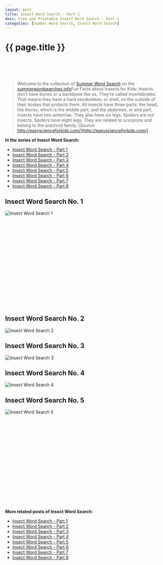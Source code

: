 ```yaml
---
layout: post
title: Insect Word Search - Part 1
desc: Free and Printable Insect Word Search - Part 1
categoties: [Summer Word Search, Insect Word Search]
---
```

{{ page.title }}
================
<script async src="//pagead2.googlesyndication.com/pagead/js/adsbygoogle.js"></script><!-- UnderTitleAds --> <ins class="adsbygoogle" style="display:inline-block;width:468px;height:60px" data-ad-client="ca-pub-6753140515841889" data-ad-slot="4010138290"></ins><script> (adsbygoogle = window.adsbygoogle || []).push({}); </script>

> Welcome to the collection of [Summer Word Search](http://summerwordsearches.info/) on the [summerwordsearches.info](http://summerwordsearches.info/)Fun Facts about Insects for Kids: Insects don’t have bones or a backbone like us. They’re called invertebrates. That means they have a hard exoskeleton, or shell, on the outside of their bodies that protects them. All insects have three parts: the head, the thorax, which is the middle part, and the abdomen, or end part. Insects have two antennae. They also have six legs. Spiders are not insects. Spiders have eight legs. They are related to scorpions and belong to the arachnid family. [Source: http://easyscienceforkids.com/](http://easyscienceforkids.com/)

**In the series of Insect Word Search:**

* [Insect Word Search - Part 1](http://summerwordsearches.info/2018/04/24/Insect-Word-Search-part-1.html)
* [Insect Word Search - Part 2](http://summerwordsearches.info/2018/04/24/Insect-Word-Search-part-2.html)
* [Insect Word Search - Part 3](http://summerwordsearches.info/2018/04/24/Insect-Word-Search-part-3.html)
* [Insect Word Search - Part 4](http://summerwordsearches.info/2018/04/24/Insect-Word-Search-part-4.html)
* [Insect Word Search - Part 5](http://summerwordsearches.info/2018/04/24/Insect-Word-Search-part-5.html)
* [Insect Word Search - Part 6](http://summerwordsearches.info/2018/04/24/Insect-Word-Search-part-6.html)
* [Insect Word Search - Part 7](http://summerwordsearches.info/2018/04/24/Insect-Word-Search-part-7.html)
* [Insect Word Search - Part 8](http://summerwordsearches.info/2018/04/24/Insect-Word-Search-part-8.html)

## Insect Word Search No. 1
![Insect Word Search 1](http://summerwordsearches.info/img1/Insect-Word-Search%20(1).jpg "Insect Word Search 1")

<script async src="//pagead2.googlesyndication.com/pagead/js/adsbygoogle.js"></script><!-- Texxtonly --><ins class="adsbygoogle" style="display:inline-block;width:336px;height:280px" data-ad-client="ca-pub-6753140515841889" data-ad-slot="3207852233"></ins><script>(adsbygoogle = window.adsbygoogle || []).push({}); </script>

## Insect Word Search No. 2
![Insect Word Search 2](http://summerwordsearches.info/img1/Insect-Word-Search%20(2).jpg "Insect Word Search 2")

## Insect Word Search No. 3
![Insect Word Search 3](http://summerwordsearches.info/img1/Insect-Word-Search%20(3).jpg "Insect Word Search 3")

## Insect Word Search No. 4
![Insect Word Search 4](http://summerwordsearches.info/img1/Insect-Word-Search%20(4).jpg "Insect Word Search 4")

## Insect Word Search No. 5
![Insect Word Search 5](http://summerwordsearches.info/img1/Insect-Word-Search%20(5).jpg "Insect Word Search 5")

<script async src="//pagead2.googlesyndication.com/pagead/js/adsbygoogle.js"></script><!-- Texxtonly --><ins class="adsbygoogle" style="display:inline-block;width:336px;height:280px" data-ad-client="ca-pub-6753140515841889" data-ad-slot="3207852233"></ins><script>(adsbygoogle = window.adsbygoogle || []).push({}); </script>

**More related posts of Insect Word Search:**

* [Insect Word Search - Part 1](http://summerwordsearches.info/2018/04/24/Insect-Word-Search-part-1.html)
* [Insect Word Search - Part 2](http://summerwordsearches.info/2018/04/24/Insect-Word-Search-part-2.html)
* [Insect Word Search - Part 3](http://summerwordsearches.info/2018/04/24/Insect-Word-Search-part-3.html)
* [Insect Word Search - Part 4](http://summerwordsearches.info/2018/04/24/Insect-Word-Search-part-4.html)
* [Insect Word Search - Part 5](http://summerwordsearches.info/2018/04/24/Insect-Word-Search-part-5.html)
* [Insect Word Search - Part 6](http://summerwordsearches.info/2018/04/24/Insect-Word-Search-part-6.html)
* [Insect Word Search - Part 7](http://summerwordsearches.info/2018/04/24/Insect-Word-Search-part-7.html)
* [Insect Word Search - Part 8](http://summerwordsearches.info/2018/04/24/Insect-Word-Search-part-8.html)

